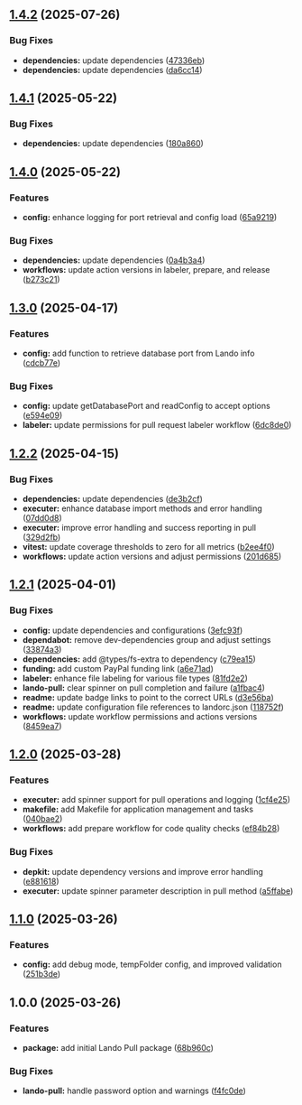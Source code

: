 ## [1.4.2](https://github.com/SP-Packages/lando-pull/compare/v1.4.1...v1.4.2) (2025-07-26)

### Bug Fixes

* **dependencies:** update dependencies ([47336eb](https://github.com/SP-Packages/lando-pull/commit/47336ebc252831c31723682cca56946fd594e9bf))
* **dependencies:** update dependencies ([da6cc14](https://github.com/SP-Packages/lando-pull/commit/da6cc14fc0e57a5d05a26db72b46f8bf90f11831))

## [1.4.1](https://github.com/SP-Packages/lando-pull/compare/v1.4.0...v1.4.1) (2025-05-22)

### Bug Fixes

* **dependencies:** update dependencies ([180a860](https://github.com/SP-Packages/lando-pull/commit/180a86081f743a3706af66da5d397ef225143fa6))

## [1.4.0](https://github.com/SP-Packages/lando-pull/compare/v1.3.0...v1.4.0) (2025-05-22)

### Features

* **config:** enhance logging for  port retrieval and config load ([65a9219](https://github.com/SP-Packages/lando-pull/commit/65a92197f748bf252510840a77b1d1dbcdcad657))

### Bug Fixes

* **dependencies:** update dependencies ([0a4b3a4](https://github.com/SP-Packages/lando-pull/commit/0a4b3a41d78de442354ed8b82423666df110cf22))
* **workflows:** update action versions in labeler, prepare, and release ([b273c21](https://github.com/SP-Packages/lando-pull/commit/b273c21a90a626cffb741b381fc8e73301ce33aa))

## [1.3.0](https://github.com/SP-Packages/lando-pull/compare/v1.2.2...v1.3.0) (2025-04-17)

### Features

* **config:** add function to retrieve database port from Lando info ([cdcb77e](https://github.com/SP-Packages/lando-pull/commit/cdcb77e1eaa13e0e1e8ecbf6c79c3dbf744ad0f0))

### Bug Fixes

* **config:** update getDatabasePort and readConfig to accept options ([e594e09](https://github.com/SP-Packages/lando-pull/commit/e594e09ec2065302071ead9786d55061c81bfd0d))
* **labeler:** update permissions for pull request labeler workflow ([6dc8de0](https://github.com/SP-Packages/lando-pull/commit/6dc8de0bf8a6b2f673f46e3cd70edaba5c9e523b))

## [1.2.2](https://github.com/SP-Packages/lando-pull/compare/v1.2.1...v1.2.2) (2025-04-15)

### Bug Fixes

* **dependencies:** update dependencies ([de3b2cf](https://github.com/SP-Packages/lando-pull/commit/de3b2cfb9415bd915ee0d57e9fffd55f79c65d95))
* **executer:** enhance database import methods and error handling ([07dd0d8](https://github.com/SP-Packages/lando-pull/commit/07dd0d8d6943f98e4e92dda9a20eccd76dea23bd))
* **executer:** improve error handling and success reporting in pull ([329d2fb](https://github.com/SP-Packages/lando-pull/commit/329d2fb8ecd98e4e57ff063b29d1ff9ca761b9b2))
* **vitest:** update coverage thresholds to zero for all metrics ([b2ee4f0](https://github.com/SP-Packages/lando-pull/commit/b2ee4f02d20ce953470c4f3355eb7a04fd5cd524))
* **workflows:** update action versions and adjust permissions ([201d685](https://github.com/SP-Packages/lando-pull/commit/201d685dd30547cff4ce3febd75b70489267bcef))

## [1.2.1](https://github.com/SP-Packages/lando-pull/compare/v1.2.0...v1.2.1) (2025-04-01)

### Bug Fixes

* **config:** update dependencies and configurations ([3efc93f](https://github.com/SP-Packages/lando-pull/commit/3efc93f16e82a0cc2af0820e2d727302ff613404))
* **dependabot:** remove dev-dependencies group and adjust settings ([33874a3](https://github.com/SP-Packages/lando-pull/commit/33874a31d8ef764d43256e692de535b716622f12))
* **dependencies:** add @types/fs-extra to dependency ([c79ea15](https://github.com/SP-Packages/lando-pull/commit/c79ea15a2bb78f8c7346e5da6dfd5f12b50ed00c))
* **funding:** add custom PayPal funding link ([a6e71ad](https://github.com/SP-Packages/lando-pull/commit/a6e71ad96cbf140bb1796a0312261aa2f8fd8a3a))
* **labeler:** enhance file labeling for various file types ([81fd2e2](https://github.com/SP-Packages/lando-pull/commit/81fd2e2ba0cfc65fefe12162c19284a13e49922c))
* **lando-pull:** clear spinner on pull completion and failure ([a1fbac4](https://github.com/SP-Packages/lando-pull/commit/a1fbac477ad55f512bae5cba29df44fcd7a24432))
* **readme:** update badge links to point to the correct URLs ([d3e56ba](https://github.com/SP-Packages/lando-pull/commit/d3e56ba6b1434af33bb41a1821552f85a54de626))
* **readme:** update configuration file references to landorc.json ([118752f](https://github.com/SP-Packages/lando-pull/commit/118752f75e350b53fd78cce5cd3f2148e6dc3229))
* **workflows:** update workflow permissions and actions versions ([8459ea7](https://github.com/SP-Packages/lando-pull/commit/8459ea766e6764be7c899c20d1799142e4ef3bb2))

## [1.2.0](https://github.com/SP-Packages/lando-pull/compare/v1.1.0...v1.2.0) (2025-03-28)

### Features

* **executer:** add spinner support for pull operations and logging ([1cf4e25](https://github.com/SP-Packages/lando-pull/commit/1cf4e25370e3e2cd67c320be0ea9199cf3ab6f55))
* **makefile:** add Makefile for application management and tasks ([040bae2](https://github.com/SP-Packages/lando-pull/commit/040bae2b1cd0bb683db38d604775631244196571))
* **workflows:** add prepare workflow for code quality checks ([ef84b28](https://github.com/SP-Packages/lando-pull/commit/ef84b28ec895cf6ced0765d9b7215bd7b613b62e))

### Bug Fixes

* **depkit:** update dependency versions and improve error handling ([e881618](https://github.com/SP-Packages/lando-pull/commit/e8816180ba8e7e016f33635eb74643d357c2ee71))
* **executer:** update spinner parameter description in pull method ([a5ffabe](https://github.com/SP-Packages/lando-pull/commit/a5ffabec9670bdb5fe71338f0261c11d203ab849))

## [1.1.0](https://github.com/SP-Packages/lando-pull/compare/v1.0.0...v1.1.0) (2025-03-26)

### Features

* **config:** add debug mode, tempFolder config, and improved validation ([251b3de](https://github.com/SP-Packages/lando-pull/commit/251b3de61b31fd5a82db81eb7eb90cb89ca6cd34))

## 1.0.0 (2025-03-26)

### Features

* **package:** add initial Lando Pull package ([68b960c](https://github.com/SP-Packages/lando-pull/commit/68b960cb049f4f9932dac7541c8fd953d63de896))

### Bug Fixes

* **lando-pull:** handle password option and warnings ([f4fc0de](https://github.com/SP-Packages/lando-pull/commit/f4fc0de65ee2fe3cc3b95844641127c2aaeaa7bd))
